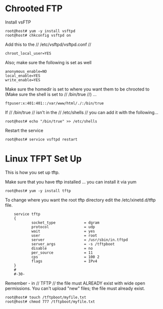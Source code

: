 # Chrooted FTP

Install vsFTP 

    root@host# yum -y install vsftpd
    root@host# chkconfig vsftpd on

Add this to the // /etc/vsftpd/vsftpd.conf //

    chroot_local_user=YES
 

Also; make sure the following is set as well

	
	anonymous_enable=NO
	local_enable=YES
	write_enable=YES


Make sure the homedir is set to where you want them to be chrooted to (Make sure the shell is set to // /bin/true //) ...

    ftpuser:x:401:401::/var/www/html/./:/bin/true
 

If // /bin/true // isn't in the // /etc/shells // you can add it with the following...

    root@host# echo "/bin/true" >> /etc/shells

Restart the service

    root@host# service vsftpd restart
    
# Linux TFPT Set Up

This is how you set up tftp.

Make sure that you have tftp installed ... you can install it via yum

	root@host# yum -y install tftp

To change where you want the root tftp directory edit the /etc/xinetd.d/tftp file.

	
		service tftp
		{
	        	socket_type             = dgram
	        	protocol                = udp
	        	wait                    = yes
	        	user                    = root
	        	server                  = /usr/sbin/in.tftpd
	        	server_args             = -s /tftpboot
	        	disable                 = no
	        	per_source              = 11
	        	cps                     = 100 2
	        	flags                   = IPv4
		}
		#
		#-30-


Remember - in // TFTP // the file must ALREADY exist with wide open permissions. You can't upload "new" files; the file must already exist.

	
	root@host# touch /tftpboot/myfile.txt
	root@host# chmod 777 /tftpboot/myfile.txt

